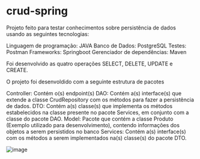 # crud-spring

Projeto feito para testar conhecimentos sobre persistência de dados usando as seguintes tecnologias:

Linguagem de programação: JAVA
Banco de Dados: PostgreSQL
Testes: Postman
Frameworks: Springboot
Gerenciador de dependências: Maven

Foi desenvolvido as quatro operações SELECT, DELETE, UPDATE e CREATE.

O projeto foi desenvoldido com a seguinte estrutura de pacotes

Controller: Contém o(s) endpoint(s)
DAO: Contém a(s) interface(s) que extende a classe CrudRepository com os métodos para fazer a persistência de dados. 
DTO: Contém a(s) classe(s) que implementa os métodos estabelecidos na classe presente no pacote Services, em conjunto com a classe do pacote DAO.
Model: Pacote que contém a classe Produto (Exemplo utilizado para desenvolvimento), contendo informações dos objetos a serem persistidos no banco
Services: Contém a(s) interface(s) com os métodos a serem implementados na(s) classe(s) do pacote DTO.


![image](https://user-images.githubusercontent.com/101127069/235787644-77657244-8c0a-4265-b270-51edbeecd4b5.png)
